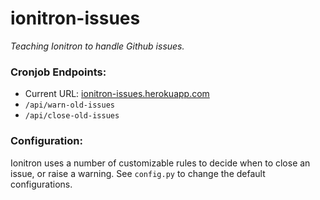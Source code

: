 # ionitron-issues

*Teaching Ionitron to handle Github issues.*

### Cronjob Endpoints:
- Current URL: [ionitron-issues.herokuapp.com](http://ionitron-issues.herokuapp.com/)
- `/api/warn-old-issues`
- `/api/close-old-issues`

### Configuration:
Ionitron uses a number of customizable rules to decide when to close an issue, or raise a warning.
See `config.py` to change the default configurations.